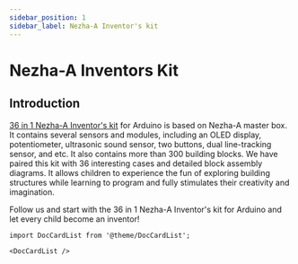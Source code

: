 ```yaml
---
sidebar_position: 1
sidebar_label: Nezha-A Inventor's kit
---
```


# Nezha-A Inventors Kit

## Introduction
[36 in 1 Nezha-A Inventor's kit](https://shop.elecfreaks.com/products/elecfreaks-arduino-36-in-1-nezha-a-inventors-kit?_pos=2&_sid=e1dfa3343&_ss=r) for Arduino is based on Nezha-A master box. It contains several sensors and modules, including an OLED display, potentiometer, ultrasonic sound sensor, two buttons, dual line-tracking sensor, and etc. It also contains more than 300 building blocks. We have paired this kit with 36 interesting cases and detailed block assembly diagrams. It allows children to experience the fun of exploring building structures while learning to program and fully stimulates their creativity and imagination.

Follow us and start with the 36 in 1 Nezha-A Inventor's kit for Arduino and let every child become an inventor!



```mdx-code-block
import DocCardList from '@theme/DocCardList';

<DocCardList />
```
